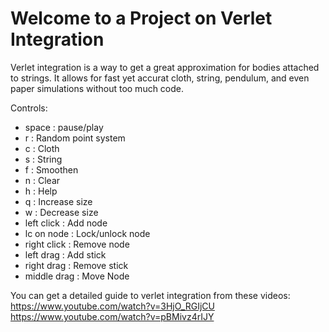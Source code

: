 <h1>Welcome to a Project on Verlet Integration</h1>
Verlet integration is a way to get a great approximation for bodies attached to strings.
It allows for fast yet accurat cloth, string, pendulum, and even paper simulations without too much code.

Controls:
 - space       : pause/play
 - r           : Random point system
 - c           : Cloth
 - s           : String
 - f           : Smoothen
 - n           : Clear
 - h           : Help
 - q           : Increase size
 - w           : Decrease size
 - left click  : Add node
 - lc on node  : Lock/unlock node
 - right click : Remove node
 - left drag   : Add stick
 - right drag  : Remove stick
 - middle drag : Move Node

You can get a detailed guide to verlet integration from these videos:
https://www.youtube.com/watch?v=3HjO_RGIjCU
https://www.youtube.com/watch?v=pBMivz4rIJY
